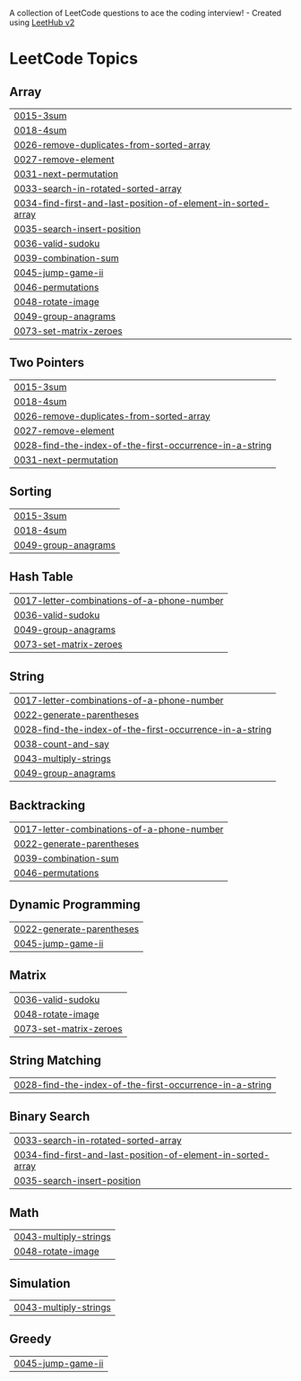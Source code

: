 A collection of LeetCode questions to ace the coding interview! - Created using [LeetHub v2](https://github.com/arunbhardwaj/LeetHub-2.0)
<!---LeetCode Topics Start-->
# LeetCode Topics
## Array
|  |
| ------- |
| [0015-3sum](https://github.com/megha2627/DSA/tree/master/0015-3sum) |
| [0018-4sum](https://github.com/megha2627/DSA/tree/master/0018-4sum) |
| [0026-remove-duplicates-from-sorted-array](https://github.com/megha2627/DSA/tree/master/0026-remove-duplicates-from-sorted-array) |
| [0027-remove-element](https://github.com/megha2627/DSA/tree/master/0027-remove-element) |
| [0031-next-permutation](https://github.com/megha2627/DSA/tree/master/0031-next-permutation) |
| [0033-search-in-rotated-sorted-array](https://github.com/megha2627/DSA/tree/master/0033-search-in-rotated-sorted-array) |
| [0034-find-first-and-last-position-of-element-in-sorted-array](https://github.com/megha2627/DSA/tree/master/0034-find-first-and-last-position-of-element-in-sorted-array) |
| [0035-search-insert-position](https://github.com/megha2627/DSA/tree/master/0035-search-insert-position) |
| [0036-valid-sudoku](https://github.com/megha2627/DSA/tree/master/0036-valid-sudoku) |
| [0039-combination-sum](https://github.com/megha2627/DSA/tree/master/0039-combination-sum) |
| [0045-jump-game-ii](https://github.com/megha2627/DSA/tree/master/0045-jump-game-ii) |
| [0046-permutations](https://github.com/megha2627/DSA/tree/master/0046-permutations) |
| [0048-rotate-image](https://github.com/megha2627/DSA/tree/master/0048-rotate-image) |
| [0049-group-anagrams](https://github.com/megha2627/DSA/tree/master/0049-group-anagrams) |
| [0073-set-matrix-zeroes](https://github.com/megha2627/DSA/tree/master/0073-set-matrix-zeroes) |
## Two Pointers
|  |
| ------- |
| [0015-3sum](https://github.com/megha2627/DSA/tree/master/0015-3sum) |
| [0018-4sum](https://github.com/megha2627/DSA/tree/master/0018-4sum) |
| [0026-remove-duplicates-from-sorted-array](https://github.com/megha2627/DSA/tree/master/0026-remove-duplicates-from-sorted-array) |
| [0027-remove-element](https://github.com/megha2627/DSA/tree/master/0027-remove-element) |
| [0028-find-the-index-of-the-first-occurrence-in-a-string](https://github.com/megha2627/DSA/tree/master/0028-find-the-index-of-the-first-occurrence-in-a-string) |
| [0031-next-permutation](https://github.com/megha2627/DSA/tree/master/0031-next-permutation) |
## Sorting
|  |
| ------- |
| [0015-3sum](https://github.com/megha2627/DSA/tree/master/0015-3sum) |
| [0018-4sum](https://github.com/megha2627/DSA/tree/master/0018-4sum) |
| [0049-group-anagrams](https://github.com/megha2627/DSA/tree/master/0049-group-anagrams) |
## Hash Table
|  |
| ------- |
| [0017-letter-combinations-of-a-phone-number](https://github.com/megha2627/DSA/tree/master/0017-letter-combinations-of-a-phone-number) |
| [0036-valid-sudoku](https://github.com/megha2627/DSA/tree/master/0036-valid-sudoku) |
| [0049-group-anagrams](https://github.com/megha2627/DSA/tree/master/0049-group-anagrams) |
| [0073-set-matrix-zeroes](https://github.com/megha2627/DSA/tree/master/0073-set-matrix-zeroes) |
## String
|  |
| ------- |
| [0017-letter-combinations-of-a-phone-number](https://github.com/megha2627/DSA/tree/master/0017-letter-combinations-of-a-phone-number) |
| [0022-generate-parentheses](https://github.com/megha2627/DSA/tree/master/0022-generate-parentheses) |
| [0028-find-the-index-of-the-first-occurrence-in-a-string](https://github.com/megha2627/DSA/tree/master/0028-find-the-index-of-the-first-occurrence-in-a-string) |
| [0038-count-and-say](https://github.com/megha2627/DSA/tree/master/0038-count-and-say) |
| [0043-multiply-strings](https://github.com/megha2627/DSA/tree/master/0043-multiply-strings) |
| [0049-group-anagrams](https://github.com/megha2627/DSA/tree/master/0049-group-anagrams) |
## Backtracking
|  |
| ------- |
| [0017-letter-combinations-of-a-phone-number](https://github.com/megha2627/DSA/tree/master/0017-letter-combinations-of-a-phone-number) |
| [0022-generate-parentheses](https://github.com/megha2627/DSA/tree/master/0022-generate-parentheses) |
| [0039-combination-sum](https://github.com/megha2627/DSA/tree/master/0039-combination-sum) |
| [0046-permutations](https://github.com/megha2627/DSA/tree/master/0046-permutations) |
## Dynamic Programming
|  |
| ------- |
| [0022-generate-parentheses](https://github.com/megha2627/DSA/tree/master/0022-generate-parentheses) |
| [0045-jump-game-ii](https://github.com/megha2627/DSA/tree/master/0045-jump-game-ii) |
## Matrix
|  |
| ------- |
| [0036-valid-sudoku](https://github.com/megha2627/DSA/tree/master/0036-valid-sudoku) |
| [0048-rotate-image](https://github.com/megha2627/DSA/tree/master/0048-rotate-image) |
| [0073-set-matrix-zeroes](https://github.com/megha2627/DSA/tree/master/0073-set-matrix-zeroes) |
## String Matching
|  |
| ------- |
| [0028-find-the-index-of-the-first-occurrence-in-a-string](https://github.com/megha2627/DSA/tree/master/0028-find-the-index-of-the-first-occurrence-in-a-string) |
## Binary Search
|  |
| ------- |
| [0033-search-in-rotated-sorted-array](https://github.com/megha2627/DSA/tree/master/0033-search-in-rotated-sorted-array) |
| [0034-find-first-and-last-position-of-element-in-sorted-array](https://github.com/megha2627/DSA/tree/master/0034-find-first-and-last-position-of-element-in-sorted-array) |
| [0035-search-insert-position](https://github.com/megha2627/DSA/tree/master/0035-search-insert-position) |
## Math
|  |
| ------- |
| [0043-multiply-strings](https://github.com/megha2627/DSA/tree/master/0043-multiply-strings) |
| [0048-rotate-image](https://github.com/megha2627/DSA/tree/master/0048-rotate-image) |
## Simulation
|  |
| ------- |
| [0043-multiply-strings](https://github.com/megha2627/DSA/tree/master/0043-multiply-strings) |
## Greedy
|  |
| ------- |
| [0045-jump-game-ii](https://github.com/megha2627/DSA/tree/master/0045-jump-game-ii) |
<!---LeetCode Topics End-->